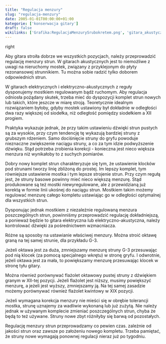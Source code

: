 ```yaml
---
title: "Regulacja menzury"
slug: "regulacja-menzury"
date: 2005-01-01T00:00:00+01:00
kategorie: ['konserwacja gitary']
draft: false
wikilinks: ['Grafika:RegulacjaMenzurySrubokretem.png', 'gitara_akustyczna', 'mostek', 'gitara_elektryczna', 'gitara_elektryczno-akustyczna', 'gitara_elektryczna', 'gitara_elektryczno-akustyczna', 'wzmacniacz', 'fla%C5%BColet', 'fla%C5%BColet', 'fla%C5%BColet']
---
```

right<!-- link nie odnosił się do niczego -->

Aby gitara stroiła dobrze we wszystkich pozycjach, należy przeprowadzić
regulację menzury strun. W gitarach
akustycznych<!-- link nie odnosił się do niczego --> jest to niemożliwe z uwagi
na nieruchomy mostek<!-- link nie odnosił się do niczego -->, związany z przyklejonym do
płyty rezonansowej strunnikiem. Tu można sobie radzić tylko doborem
odpowiednich strun.

W gitarach elektrycznych<!-- link nie odnosił się do niczego --> i
elektryczno-akustycznych<!-- link nie odnosił się do niczego --> z
reguły dysponujemy mostkiem regulowanym bądź ruchomym. Aby regulacja
odniosła pożądany skutek, trzeba mieć do dyspozycji komplet strun nowych
lub takich, które jeszcze w miarę stroją. Teoretycznie idealnym
rozwiązaniem byłoby, gdyby mostek ustawiony był dokładnie w odległości
dwa razy większej od siodełka, niż odległość pomiędzy siodełkiem a XII
progiem.

Praktyka wykazuje jednak, że przy takim ustawieniu dźwięki strun pustych
są za wysokie, przy czym tendencję tę wykazują bardziej struny z
grubszym rdzeniem. Samo dociśnięcie struny do gryfu powoduje nieznaczne
zwiększenie naciągu struny, a co za tym idzie podwyższenie dźwięku. Stąd
potrzeba zrobienia korekcji - konieczna jest nieco większa menzura niż
wynikałoby to z suchych pomiarów.

Dobry nowy komplet strun charakteryzuje się tym, że ustawienie klocków
pod strunami tworzy linię zbliżoną do prostej. Im lepszy komplet, tym
równiejsze ustawienie mostka i tym lepsze strojenie strun. Przy czym
regułą jest, że struny basowe powinny mieć nieco większą menzurę. Stąd
produkowane są też mostki niewyregulowane, ale z przewidzianą już
korektą w formie linii ukośnej do naciągu strun. Mostkiem takim możemy
regulować menzurę całego kompletu ustawiając go w odległości optymalnej
dla wszystkich strun.

Dysponując jednak mostkiem z niezależnie regulowaną menzura
poszczególnych strun, powinniśmy przeprowadzić regulację dokładniejszą,
a ponieważ będzie to gitara elektryczna<!-- link nie odnosił się do niczego -->
lub elektryczno-akustyczna<!-- link nie odnosił się do niczego -->,
należy kontrolować dźwięki za pośrednictwem
wzmacniacza<!-- link nie odnosił się do niczego -->.

Różne są sposoby na ustawianie właściwej menzury. Można stroić oktawę
graną na tej samej strunie, dla przykładu G-3.

Jeżeli oktawa jest za duża, zmniejszamy menzurę struny G-3 przesuwając
pod nią klocek (za pomocą specjalnego wkrętu) w stronę gryfu. I
odwrotnie, jeżeli oktawa jest za mała, to powiększamy menzurę
przesuwając klocek w stronę tyłu gitary.

Można również porównywać flażolet<!-- link nie odnosił się do niczego --> oktawowy pustej
struny z dźwiękiem granym w XII-tej pozycji. Jeżeli
flażolet<!-- link nie odnosił się do niczego --> jest niższy, musimy powiększyć
menzurę, a jeżeli jest wyższy, zmniejszamy ją. Na tej samej zasadzie
możemy porównywać również flażolet<!-- link nie odnosił się do niczego --> kwintowy w
XIX pozycji.

Jeżeli wymagana korekcja menzury nie mieści się w obrębie tolerancji
mostka, strunę uznajemy za wadliwie wykonaną lub już zużytą. Nie należy
jednak w używanym komplecie zmieniać poszczególnych strun, chyba że będą
to też używane. Struny nowe zbyt różniłyby się barwą od pozostałych.

Regulację menzury strun przeprowadzamy co pewien czas. zależnie od
jakości strun oraz zawsze po założeniu nowego kompletu. Trzeba
pamiętać, że struny nowe wymagają ponownej regulacji nieraz już po
tygodniu.

